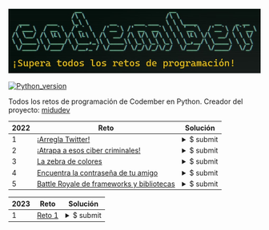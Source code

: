 ![](./header.jpg)

[![Python_version](https://img.shields.io/badge/Python-v3.10.2-blueviolet?style=flat&logo=python&logoColor=white)](https://www.python.org/downloads/release/python-3102/)

Todos los retos de programación de Codember en Python. Creador del proyecto: [midudev](https://twitter.com/midudev)

|2022|Reto|Solución|
|----|----|----|
|1|[¡Arregla Twitter!](2022/challenge01.py)|<details><summary>$ submit</summary>156@giroz</details>|
|2|[¡Atrapa a esos ciber criminales!](2022/challenge02.py)|<details><summary>$ submit</summary>thanks for playing codember please share</details>|
|3|[La zebra de colores](2022/challenge03.py)|<details><summary>$ submit</summary>30@red</details>|
|4|[Encuentra la contraseña de tu amigo](2022/challenge04.py)|<details><summary>$ submit</summary>165-23555</details>|
|5|[Battle Royale de frameworks y bibliotecas](2022/challenge05.py)|<details><summary>$ submit</summary>Diana-100</details>|

|2023|Reto|Solución|
|----|----|----|
|1|[Reto 1](2023/challenge_01.py)|<details><summary>$ submit</summary>murcielago15leon15jirafa15cebra6elefante15rinoceronte15hipopotamo15ardilla15mapache15zorro15lobo15oso15puma2jaguar14tigre10leopardo10gato12perro12caballo14vaca14toro14cerdo14oveja14cabra14gallina10pato10ganso10pavo10paloma10halcon11aguila11buho11colibri9canario8loro8tucan8pinguino7flamenco7</details>|
